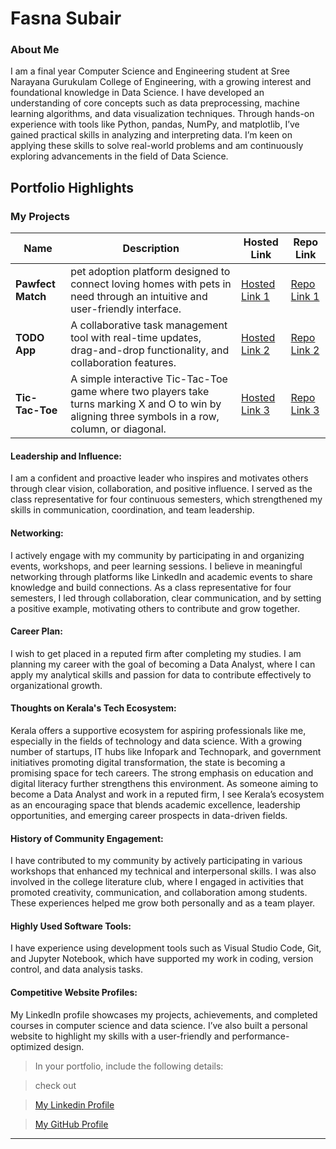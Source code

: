 # Fasna Subair

### About Me
I am a final year Computer Science and Engineering student at Sree Narayana Gurukulam College of Engineering, with a growing interest and foundational knowledge in Data Science. I have developed an understanding of core concepts such as data preprocessing, machine learning algorithms, and data visualization techniques. Through hands-on experience with tools like Python, pandas, NumPy, and matplotlib, I’ve gained practical skills in analyzing and interpreting data. I’m keen on applying these skills to solve real-world problems and am continuously exploring advancements in the field of Data Science.




## Portfolio Highlights

### My Projects

| Name                | Description                                                               | Hosted Link                              | Repo Link                                                      |
|---------------------|---------------------------------------------------------------------------|------------------------------------------|----------------------------------------------------------------|
| **Pawfect Match**  |  pet adoption platform designed to connect loving homes with pets in need through an intuitive and user-friendly interface.                                             | [Hosted Link 1](https://pet-adoption-platform-ecru.vercel.app/)    | [Repo Link 1](https://github.com/Evlinsara/PetAdoptionPlatform.git)             |
| **TODO App**  | A collaborative task management tool with real-time updates, drag-and-drop functionality, and collaboration features.                                             | [Hosted Link 2](https://evlinsara.github.io/Todo-List/)    | [Repo Link 2](https://github.com/Evlinsara/Todo-List.git)             |
| **Tic-Tac-Toe**  | A simple interactive Tic-Tac-Toe game where two players take turns marking X and O to win by aligning three symbols in a row, column, or diagonal.                                             | [Hosted Link 3](https://evlinsara.github.io/Tic-tac-toe/)    | [Repo Link 3](https://github.com/Evlinsara/Tic-tac-toe.git)             |

#### Leadership and Influence:
I am a confident and proactive leader who inspires and motivates others through clear vision, collaboration, and positive influence. I served as the class representative for four continuous semesters, which strengthened my skills in communication, coordination, and team leadership.

#### Networking:

I actively engage with my community by participating in and organizing events, workshops, and peer learning sessions. I believe in meaningful networking through platforms like LinkedIn and academic events to share knowledge and build connections. As a class representative for four semesters, I led through collaboration, clear communication, and by setting a positive example, motivating others to contribute and grow together.

#### Career Plan:
I wish to get placed in a reputed firm after completing my studies. I am planning my career with the goal of becoming a Data Analyst, where I can apply my analytical skills and passion for data to contribute effectively to organizational growth.


#### Thoughts on Kerala's Tech Ecosystem:
Kerala offers a supportive ecosystem for aspiring professionals like me, especially in the fields of technology and data science. With a growing number of startups, IT hubs like Infopark and Technopark, and government initiatives promoting digital transformation, the state is becoming a promising space for tech careers. The strong emphasis on education and digital literacy further strengthens this environment. As someone aiming to become a Data Analyst and work in a reputed firm, I see Kerala’s ecosystem as an encouraging space that blends academic excellence, leadership opportunities, and emerging career prospects in data-driven fields.


#### History of Community Engagement:
I have contributed to my community by actively participating in various workshops that enhanced my technical and interpersonal skills. I was also involved in the college literature club, where I engaged in activities that promoted creativity, communication, and collaboration among students. These experiences helped me grow both personally and as a team player.




#### Highly Used Software Tools:
I have experience using development tools such as Visual Studio Code, Git, and Jupyter Notebook, which have supported my work in coding, version control, and data analysis tasks.




#### Competitive Website Profiles:

My LinkedIn profile showcases my projects, achievements, and completed courses in computer science and data science. I’ve also built a personal website to highlight my skills with a user-friendly and performance-optimized design.


> In your portfolio, include the following details:




> check out 

> [My Linkedin Profile](inkedin.com/in/fasna-subair)

> [My GitHub Profile](https://github.com/fasna444)
---
